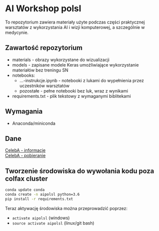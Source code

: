 # AI Workshop polsl

To repozytorium zawiera materiały użyte podczas części praktycznej warsztatów z wykorzystania AI i wizji komputerowej, a szczególnie w medycynie.  
  
## Zawartość repozytorium

* materials - obrazy wykorzystane do wizualizacji
* models - zapisane modele Keras umożliwiające wykorzystanie materiałów bez treningu SN
* notebooks:
    * ...-instrukcje.ipynb - notebooki z lukami do wypełnienia przez uczestników warsztatów
    * pozostałe - pełne notebooki bez luk, wraz z wynikami
* requirements.txt - plik tekstowy z wymaganymi biblitekami

## Wymagania

* Anaconda/miniconda

## Dane

[CelebA - informacje](http://mmlab.ie.cuhk.edu.hk/projects/CelebA.html)  
[CelebA - pobieranie](https://drive.google.com/file/d/0B7EVK8r0v71pZjFTYXZWM3FlRnM/view?usp=sharing)

## Tworzenie środowiska do wywołania kodu poza colfax cluster

```bash
conda update conda
conda create -n aipolsl python=3.6
pip install -r requirements.txt
```

Teraz aktywację środowiska można przeprowadzić poprzez:
* `activate aipolsl` (windows)
* `source activate aipolsl` (linux/git bash)